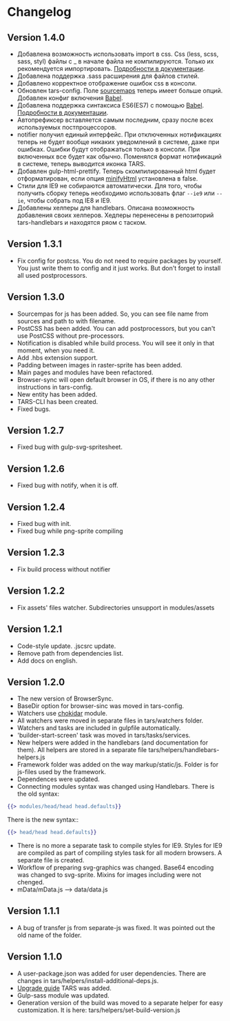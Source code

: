 # Changelog

## Version 1.4.0

* Добавлена возможность использовать import в css. Css (less, scss, sass, styl) файлы с _ в начале файла не компилируются. Только их рекомендуется импортировать. [Подробности в документации](css-processing.md).
* Добавлена поддержка .sass расширения для файлов стилей.
* Добавлено корректное отображение ошибок css в консоли.
* Обновлен tars-config. Поле [sourcemaps](options.md#sourcemaps) теперь имеет больше опций. Добавлен конфиг включения [Babel](options.md#usebabel).
* Добавлена поддержка синтаксиса ES6(ES7) с помощью [Babel](options.md#usebabel). [Подробности в документации](js-processing.md).
* Автопрефиксер вставляется самым последним, сразу после всех используемых постпроцессоров. 
* notifier получил единый интерфейс. При отключенных нотификациях теперь не будет вообще никаких уведомлений в системе, даже при ошибках. Ошибки будут отображаться только в консоли. При включенных все будет как обычно. Поменялся формат нотификаций в системе, теперь выводится иконка TARS.
* Добавлен gulp-html-prettify. Теперь скомпилированный html будет отформатирован, если опция [minifyHtml](options.md#minifyhtml) установлена в false.
* Стили для IE9 не собираются автоматически. Для того, чтобы получить сборку теперь необходимо использовать флаг `--ie9` или `--ie`, чтобы собрать под IE8 и IE9.
* Добавлены хелперы для handlebars. Описана возможность добавления своих хелперов. Хедперы перенесены в репозиторий tars-handlebars и находятся ряом с таском.

## Version 1.3.1

* Fix config for postcss. You do not need to require packages by yourself. You just write them to config and it just works. But don't forget to install all used postprocessors.

## Version 1.3.0

* Sourcempas for js has been added. So, you can see file name from sources and path to with filename.
* PostCSS has been added. You can add postprocessors, but you can't use PostCSS without pre-processors.
* Notification is disabled while build process. You will see it only in that  moment, when you need it.
* Add .hbs extension support.
* Padding between images in raster-sprite has been added.
* Main pages and modules have been refactored.
* Browser-sync will open default browser in OS, if there is no any other instructions in tars-config.
* New entity has been added.
* TARS-CLI has been created.
* Fixed bugs.

## Version 1.2.7

* Fixed bug with gulp-svg-spritesheet.

## Version 1.2.6

* Fixed bug with notify, when it is off.

## Version 1.2.4

* Fixed bug with init.
* Fixed bug while png-sprite compiling

## Version 1.2.3

* Fix build process without notifier

## Version 1.2.2

* Fix assets' files watcher. Subdirectories unsupport in modules/assets

## Version 1.2.1

* Code-style update. .jscsrc update.
* Remove path from dependencies list.
* Add docs on english.

## Version 1.2.0

* The new version of BrowserSync.
* BaseDir option for browser-sinc was moved in tars-config.
* Watchers use [chokidar](https://github.com/paulmillr/chokidar) module.
* All watchers were moved in separate files in tars/watchers folder.
* Watchers and tasks are included in gulpfile automatically.
* 'builder-start-screen' task was moved in tars/tasks/services.
* New helpers were added in the handlebars (and documentation for them). All helpers are stored in a separate file tars/helpers/handlebars-helpers.js
* Framework folder was added on the way markup/static/js. Folder is for js-files used by the framework.
* Dependences were updated.
* Connecting modules syntax was changed using Handlebars. There is the old syntax:
```handlebars
{{> modules/head/head head.defaults}}
```

There is the new syntax::
```handlebars
{{> head/head head.defaults}}
```

* There is no more a separate task to compile styles for IE9.  Styles for IE9 are compiled as part of compiling styles task  for all modern browsers. A separate file is created.
* Workflow of preparing svg-graphics was changed. Base64 encoding was changed to svg-sprite. Mixins for images including were not chenged.
* mData/mData.js –> data/data.js

## Version 1.1.1

* A bug of transfer js from separate-js was fixed. It was pointed out the old name of the folder.

## Version 1.1.0

* A user-package.json was added for user dependencies. There are changes in tars/helpers/install-additional-deps.js.
* [Upgrade guide](update-guide.md) TARS was added.
* Gulp-sass module was updated.
* Generation version of the build was moved to a separate helper for easy customization. It is here: tars/helpers/set-build-version.js

